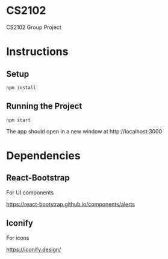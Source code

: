# CS2102

CS2102 Group Project

# Instructions

## Setup

`npm install`

## Running the Project

`npm start`

The app should open in a new window at http://localhost:3000

# Dependencies

## React-Bootstrap

For UI components

https://react-bootstrap.github.io/components/alerts

## Iconify

For icons

https://iconify.design/
